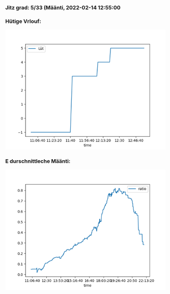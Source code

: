 ### Jitz grad: 5/33 (Määnti, 2022-02-14 12:55:00

### Hütige Vrlouf:
![Graph](Today.png)

### E durschnittleche Määnti:
![Graph](Määnti.png)